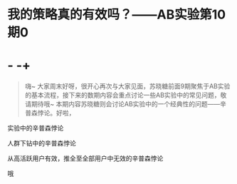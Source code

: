 # 我的策略真的有效吗？——AB实验第10期0

# -	-+ 

> 嗨~ 大家周末好呀，很开心再次与大家见面，苏晓糖前面9期聚焦于AB实验的基本流程，接下来的数期内容会重点讨论一些AB实验中的常见问题，敬请期待哦~ 本期内容苏晓糖则会讨论AB实验中的一个经典性的问题——辛普森悖论。好啦，

实验中的辛普森悖论

人群下钻中的辛普森悖论

从高活跃用户有效，推全至全部用户中无效的辛普森悖论

哦
